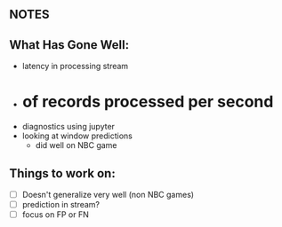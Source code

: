 ## NOTES

## What Has Gone Well:

* latency in processing stream
* # of records processed per second
* diagnostics using jupyter
* looking at window predictions
  * did well on NBC game

## Things to work on:

+ [ ] Doesn't generalize very well (non NBC games)
+ [ ] prediction in stream?
+ [ ] focus on FP or FN
